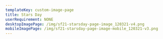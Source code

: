 ```yaml
---
templateKey: custom-image-page
title: Stars Day
userRequirement: NONE
desktopImagePage: /img/sf21-starsday-page-image_120321-v4.png
mobileImagePage: /img/sf21-starsday-page-image-mobile_120321-v3.png
---
```

